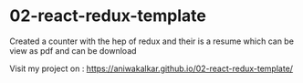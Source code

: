 # 02-react-redux-template
Created a counter with the hep of redux and their is a resume which can be view as pdf and can be download

Visit my project on : https://aniwakalkar.github.io/02-react-redux-template/